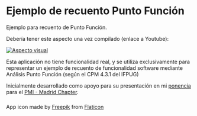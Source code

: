 # Ejemplo de recuento Punto Función
Ejemplo para recuento de Punto Función.

Debería tener este aspecto una vez compilado (enlace a Youtube):

[![Aspecto visual](https://img.youtube.com/vi/xvaBgm_xsow/0.jpg)](https://www.youtube.com/watch?v=xvaBgm_xsow)

Esta aplicación no tiene funcionalidad real, y se utiliza exclusivamente para representar un ejemplo de recuento de funcionalidad software mediante Análisis Punto Función (según el CPM 4.3.1 del IFPUG)

Inicialmente desarrollado como apoyo para su presentación en mi [ponencia](https://pmi-mad.org/eventos/reuniones-mensuales/2109-convocatoria-reunion-mensual-de-socios-febrero-2020) para el [PMI - Madrid Chapter](https://pmi-mad.org/).


###
App icon made by [Freepik](https://www.flaticon.com/authors/freepik) from [Flaticon](https://www.flaticon.com/)

